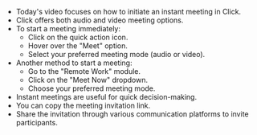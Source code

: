 - Today's video focuses on how to initiate an instant meeting in Click.
- Click offers both audio and video meeting options.
- To start a meeting immediately:
  - Click on the quick action icon.
  - Hover over the "Meet" option.
  - Select your preferred meeting mode (audio or video).
- Another method to start a meeting:
  - Go to the "Remote Work" module.
  - Click on the "Meet Now" dropdown.
  - Choose your preferred meeting mode.
- Instant meetings are useful for quick decision-making.
- You can copy the meeting invitation link.
- Share the invitation through various communication platforms to invite participants.